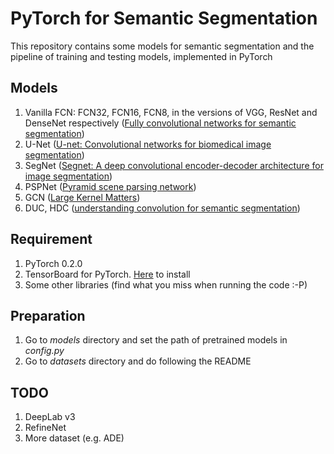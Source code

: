 # PyTorch for Semantic Segmentation
This repository contains some models for semantic segmentation and the pipeline of training and testing models, 
implemented in PyTorch

## Models
1. Vanilla FCN: FCN32, FCN16, FCN8, in the versions of VGG, ResNet and DenseNet respectively
([Fully convolutional networks for semantic segmentation](http://www.cv-foundation.org/openaccess/content_cvpr_2015/papers/Long_Fully_Convolutional_Networks_2015_CVPR_paper.pdf))
2. U-Net ([U-net: Convolutional networks for biomedical image segmentation](https://arxiv.org/pdf/1505.04597))
3. SegNet ([Segnet: A deep convolutional encoder-decoder architecture for image segmentation](https://arxiv.org/pdf/1511.00561))
4. PSPNet ([Pyramid scene parsing network](https://arxiv.org/pdf/1612.01105))
5. GCN ([Large Kernel Matters](https://arxiv.org/pdf/1703.02719))
6. DUC, HDC ([understanding convolution for semantic segmentation](https://arxiv.org/pdf/1702.08502.pdf))

## Requirement
1. PyTorch 0.2.0
2. TensorBoard for PyTorch. [Here](https://github.com/lanpa/tensorboard-pytorch)  to install
3. Some other libraries (find what you miss when running the code :-P)

## Preparation
1. Go to *models* directory and set the path of pretrained models in *config.py*
2. Go to *datasets* directory and do following the README

## TODO
1. DeepLab v3
2. RefineNet
3. More dataset (e.g. ADE)
